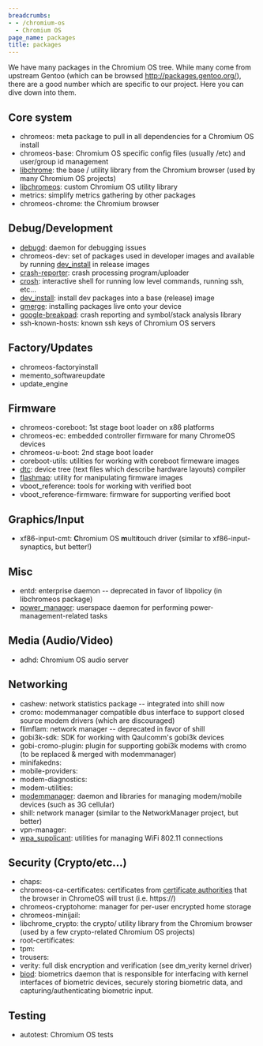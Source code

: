 ```yaml
---
breadcrumbs:
- - /chromium-os
  - Chromium OS
page_name: packages
title: packages
---
```


We have many packages in the Chromium OS tree. While many come from upstream
Gentoo (which can be browsed <http://packages.gentoo.org/>), there are a good
number which are specific to our project. Here you can dive down into them.

## Core system

*   chromeos: meta package to pull in all dependencies for a Chromium OS
            install
*   chromeos-base: Chromium OS specific config files (usually /etc) and
            user/group id management
*   [libchrome](/chromium-os/packages/libchrome): the base / utility
            library from the Chromium browser (used by many Chromium OS
            projects)
*   [libchromeos](/chromium-os/packages/libchromeos): custom Chromium OS
            utility library
*   metrics: simplify metrics gathering by other packages
*   chromeos-chrome: the Chromium browser

## Debug/Development

*   [debugd](https://chromium.googlesource.com/chromiumos/platform2/+/HEAD/debugd/):
            daemon for debugging issues
*   chromeos-dev: set of packages used in developer images and available
            by running
            [dev_install](/chromium-os/how-tos-and-troubleshooting/install-software-on-base-images)
            in release images
*   [crash-reporter](/chromium-os/packages/crash-reporting): crash
            processing program/uploader
*   [crosh](https://chromium.googlesource.com/chromiumos/platform2/+/HEAD/crosh/):
            interactive shell for running low level commands, running ssh,
            etc...
*   [dev_install](/chromium-os/how-tos-and-troubleshooting/install-software-on-base-images):
            install dev packages into a base (release) image
*   [gmerge](/chromium-os/how-tos-and-troubleshooting/using-the-dev-server):
            installing packages live onto your device
*   [google-breakpad](http://code.google.com/p/google-breakpad): crash
            reporting and symbol/stack analysis library
*   ssh-known-hosts: known ssh keys of Chromium OS servers

## Factory/Updates

*   chromeos-factoryinstall
*   memento_softwareupdate
*   update_engine

## Firmware

*   chromeos-coreboot: 1st stage boot loader on x86 platforms
*   chromeos-ec: embedded controller firmware for many ChromeOS devices
*   chromeos-u-boot: 2nd stage boot loader
*   coreboot-utils: utilities for working with coreboot firmeware images
*   [dtc](http://www.t2-project.org/packages/dtc.html): device tree
            (text files which describe hardware layouts) compiler
*   [flashmap](http://flashmap.googlecode.com): utility for manipulating
            firmware images
*   vboot_reference: tools for working with verified boot
*   vboot_reference-firmware: firmware for supporting verified boot

## Graphics/Input

*   xf86-input-cmt: **C**hromium OS **m**ulti**t**ouch driver (similar
            to xf86-input-synaptics, but better!)

## Misc

*   entd: enterprise daemon -- deprecated in favor of libpolicy (in
            libchromeos package)
*   [power_manager](https://chromium.googlesource.com/chromiumos/platform2/+/HEAD/power_manager/README.md):
            userspace daemon for performing power-management-related tasks

## Media (Audio/Video)

*   adhd: Chromium OS audio server

## Networking

*   cashew: network statistics package -- integrated into shill now
*   cromo: modemmanager compatible dbus interface to support closed
            source modem drivers (which are discouraged)
*   flimflam: network manager -- deprecated in favor of shill
*   gobi3k-sdk: SDK for working with Qaulcomm's gobi3k devices
*   gobi-cromo-plugin: plugin for supporting gobi3k modems with cromo
            (to be replaced & merged with modemmanager)
*   minifakedns:
*   mobile-providers:
*   modem-diagnostics:
*   modem-utilities:
*   [modemmanager](http://cgit.freedesktop.org/ModemManager/ModemManager/):
            daemon and libraries for managing modem/mobile devices (such as 3G
            cellular)
*   shill: network manager (similar to the NetworkManager project, but
            better)
*   vpn-manager:
*   [wpa_supplicant](http://hostap.epitest.fi/wpa_supplicant/):
            utilities for managing WiFi 802.11 connections

## Security (Crypto/etc...)

*   chaps:
*   chromeos-ca-certificates: certificates from [certificate
            authorities](http://en.wikipedia.org/wiki/Certificate_authority)
            that the browser in ChromeOS will trust (i.e. https://)
*   chromeos-cryptohome: manager for per-user encrypted home storage
*   chromeos-minijail:
*   libchrome_crypto: the crypto/ utility library from the Chromium
            browser (used by a few crypto-related Chromium OS projects)
*   root-certificates:
*   tpm:
*   trousers:
*   verity: full disk encryption and verification (see dm_verity kernel
            driver)
*   [biod](/chromium-os/packages/biod): biometrics daemon that is
            responsible for interfacing with kernel interfaces of biometric
            devices, securely storing biometric data, and
            capturing/authenticating biometric input.

## Testing

*   autotest: Chromium OS tests
